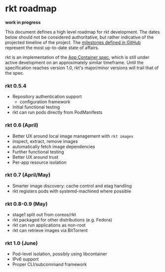 # rkt roadmap

**work in progress**

This document defines a high level roadmap for rkt development.
The dates below should not be considered authoritative, but rather indicative of the projected timeline of the project.
The [milestones defined in GitHub](https://github.com/coreos/rkt/milestones) represent the most up-to-date state of affairs.

rkt is an implementation of the [App Container spec](https://github.com/appc/spec), which is still under active development on an approximately similar timeframe.
Until the specification reaches version 1.0, rkt's major/minor versions will trail that of the spec.

### rkt 0.5.4
- Repository authentication support
  - configuration framework 
- Initial functional testing
- rkt can run pods directly from PodManifests
 
### rkt 0.6 (April)
- Better UX around local image management with `rkt images`
 - inspect, extract, remove images
 - automatically fetch image dependencies
- Further functional testing
- Better UX around trust
- Per-app resource isolation

### rkt 0.7 (April/May)
- Smarter image discovery: cache control and etag handling 
- rkt registers pods with systemd-machined where possible

### rkt 0.8-0.9 (May)
- stage1 split out from coreos/rkt
- rkt packaged for other distributions (e.g. Fedora)
- rkt can run applications as non-root
- rkt can retrieve images via BitTorrent

### rkt 1.0 (June)
- Pod-level isolation, possibly using libcontainer
- IPv6 support
- Proper CLI/subcommand framework
